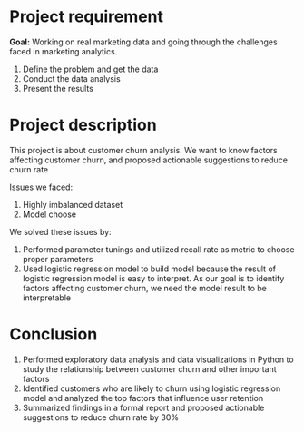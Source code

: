 # Project requirement

**Goal:**  Working on real marketing data and going through the challenges faced in marketing analytics.
1. Define the problem and get the data
2. Conduct the data analysis
3. Present the results

# Project description

This project is about customer churn analysis. We want to know factors affecting customer churn, and proposed actionable suggestions to reduce churn rate 

Issues we faced:

1. Highly imbalanced dataset
2. Model choose

We solved these issues by:
1. Performed parameter tunings and utilized recall rate as metric to choose proper parameters
2. Used logistic regression model to build model because the result of logistic regression model is easy to interpret. As our goal is to identify factors affecting customer churn, we need the model result to be interpretable

# Conclusion

1. Performed exploratory data analysis and data visualizations in Python to study the relationship between customer churn and other important factors 
2. Identified customers who are likely to churn using logistic regression model and analyzed the top factors that influence user retention
3. Summarized findings in a formal report and proposed actionable suggestions to reduce churn rate by 30% 

